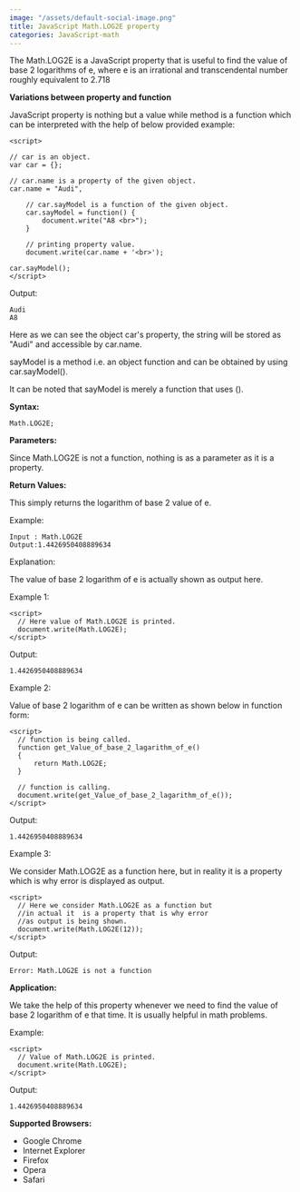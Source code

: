 ```yaml
---
image: "/assets/default-social-image.png"
title: JavaScript Math.LOG2E property
categories: JavaScript-math
---
```


The Math.LOG2E is a JavaScript property that is useful to find the value of base 2 logarithms of e, where e is an irrational and transcendental number roughly equivalent to 2.718

**Variations between property and function**

JavaScript property is nothing but a value while method is a function which can be interpreted with the help of below provided example:

```
<script>  
  
// car is an object.  
var car = {};  
  
// car.name is a property of the given object.  
car.name = "Audi",  
  
    // car.sayModel is a function of the given object.  
    car.sayModel = function() {  
        document.write("A8 <br>");  
    }  
                  
    // printing property value.  
    document.write(car.name + '<br>');  
                  
car.sayModel();      
</script>  
```

Output:

```
Audi
A8
```

Here as we can see the object car's property, the string will be stored as "Audi" and accessible by car.name.

sayModel is a method i.e. an object function and can be obtained by using car.sayModel().

It can be noted that sayModel is merely a function that uses ().

**Syntax:**

`Math.LOG2E;`

**Parameters:**

Since Math.LOG2E is not a function, nothing is as a parameter as it is a property.

**Return Values:**

This simply returns the logarithm of base 2 value of e.

Example:

```
Input : Math.LOG2E
Output:1.4426950408889634
```

Explanation:

The value of base 2 logarithm of e is actually shown as output here.

Example 1:

```
<script> 
  // Here value of Math.LOG2E is printed. 
  document.write(Math.LOG2E); 
</script> 
```

Output:

`1.4426950408889634`

Example 2:

Value of base 2 logarithm of e can be written as shown below in function form:

```
<script> 
  // function is being called. 
  function get_Value_of_base_2_lagarithm_of_e() 
  { 
      return Math.LOG2E; 
  } 
  
  // function is calling. 
  document.write(get_Value_of_base_2_lagarithm_of_e()); 
</script> 
```

Output:

`1.4426950408889634`

Example 3:

We consider Math.LOG2E as a function here, but in reality it is a property which is why error is displayed as output.

```
<script> 
  // Here we consider Math.LOG2E as a function but  
  //in actual it  is a property that is why error  
  //as output is being shown. 
  document.write(Math.LOG2E(12)); 
</script> 
```

Output:

`Error: Math.LOG2E is not a function`

**Application:**

We take the help of this property whenever we need to find the value of base 2 logarithm of e that time. It is usually helpful in math problems.

Example:

```
<script> 
  // Value of Math.LOG2E is printed. 
  document.write(Math.LOG2E); 
</script> 
```

Output:

`1.4426950408889634`

**Supported Browsers:**

* Google Chrome
* Internet Explorer
* Firefox
* Opera
* Safari